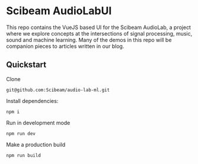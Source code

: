 # Scibeam AudioLabUI

This repo contains the VueJS based UI for the Scibeam AudioLab, a project where we explore concepts at the intersections of signal processing, music, sound and machine learning. Many of the demos in this repo will be companion pieces to articles written in our blog.

## Quickstart
Clone
```
git@github.com:Scibeam/audio-lab-ml.git
```

Install dependencies:
```
npm i
```

Run in development mode
```
npm run dev
```

Make a production build
```
npm run build
```
